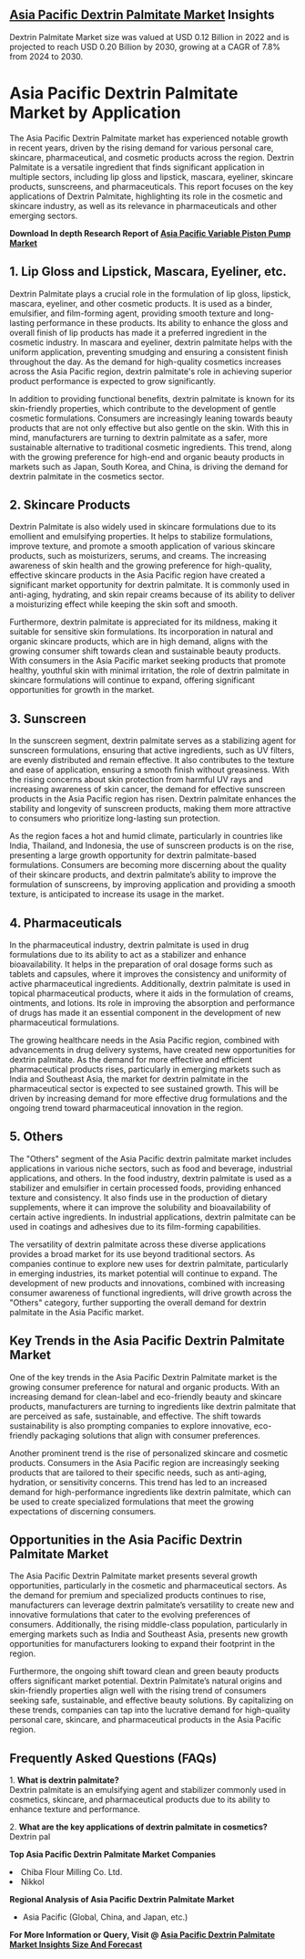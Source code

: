 <h2><a href="https://www.verifiedmarketreports.com/download-sample/?rid=73951&amp;utm_source=Github-Feb&amp;utm_medium=219" target="_blank">Asia Pacific Dextrin Palmitate Market</a> Insights</h2><p>Dextrin Palmitate Market size was valued at USD 0.12 Billion in 2022 and is projected to reach USD 0.20 Billion by 2030, growing at a CAGR of 7.8% from 2024 to 2030.</p><p><h1>Asia Pacific Dextrin Palmitate Market by Application</h1> <p>The Asia Pacific Dextrin Palmitate market has experienced notable growth in recent years, driven by the rising demand for various personal care, skincare, pharmaceutical, and cosmetic products across the region. Dextrin Palmitate is a versatile ingredient that finds significant application in multiple sectors, including lip gloss and lipstick, mascara, eyeliner, skincare products, sunscreens, and pharmaceuticals. This report focuses on the key applications of Dextrin Palmitate, highlighting its role in the cosmetic and skincare industry, as well as its relevance in pharmaceuticals and other emerging sectors.</p> <p><strong><p><strong>Download In depth Research Report of <a href="https://www.verifiedmarketreports.com/download-sample/?rid=236118&amp;utm_source=Pulse-Dec&amp;utm_medium=219" target="_blank">Asia Pacific Variable Piston Pump Market</a></strong></p></strong></p> <h2>1. Lip Gloss and Lipstick, Mascara, Eyeliner, etc.</h2> <p>Dextrin Palmitate plays a crucial role in the formulation of lip gloss, lipstick, mascara, eyeliner, and other cosmetic products. It is used as a binder, emulsifier, and film-forming agent, providing smooth texture and long-lasting performance in these products. Its ability to enhance the gloss and overall finish of lip products has made it a preferred ingredient in the cosmetic industry. In mascara and eyeliner, dextrin palmitate helps with the uniform application, preventing smudging and ensuring a consistent finish throughout the day. As the demand for high-quality cosmetics increases across the Asia Pacific region, dextrin palmitate's role in achieving superior product performance is expected to grow significantly.</p> <p>In addition to providing functional benefits, dextrin palmitate is known for its skin-friendly properties, which contribute to the development of gentle cosmetic formulations. Consumers are increasingly leaning towards beauty products that are not only effective but also gentle on the skin. With this in mind, manufacturers are turning to dextrin palmitate as a safer, more sustainable alternative to traditional cosmetic ingredients. This trend, along with the growing preference for high-end and organic beauty products in markets such as Japan, South Korea, and China, is driving the demand for dextrin palmitate in the cosmetics sector.</p> <h2>2. Skincare Products</h2> <p>Dextrin Palmitate is also widely used in skincare formulations due to its emollient and emulsifying properties. It helps to stabilize formulations, improve texture, and promote a smooth application of various skincare products, such as moisturizers, serums, and creams. The increasing awareness of skin health and the growing preference for high-quality, effective skincare products in the Asia Pacific region have created a significant market opportunity for dextrin palmitate. It is commonly used in anti-aging, hydrating, and skin repair creams because of its ability to deliver a moisturizing effect while keeping the skin soft and smooth.</p> <p>Furthermore, dextrin palmitate is appreciated for its mildness, making it suitable for sensitive skin formulations. Its incorporation in natural and organic skincare products, which are in high demand, aligns with the growing consumer shift towards clean and sustainable beauty products. With consumers in the Asia Pacific market seeking products that promote healthy, youthful skin with minimal irritation, the role of dextrin palmitate in skincare formulations will continue to expand, offering significant opportunities for growth in the market.</p> <h2>3. Sunscreen</h2> <p>In the sunscreen segment, dextrin palmitate serves as a stabilizing agent for sunscreen formulations, ensuring that active ingredients, such as UV filters, are evenly distributed and remain effective. It also contributes to the texture and ease of application, ensuring a smooth finish without greasiness. With the rising concerns about skin protection from harmful UV rays and increasing awareness of skin cancer, the demand for effective sunscreen products in the Asia Pacific region has risen. Dextrin palmitate enhances the stability and longevity of sunscreen products, making them more attractive to consumers who prioritize long-lasting sun protection.</p> <p>As the region faces a hot and humid climate, particularly in countries like India, Thailand, and Indonesia, the use of sunscreen products is on the rise, presenting a large growth opportunity for dextrin palmitate-based formulations. Consumers are becoming more discerning about the quality of their skincare products, and dextrin palmitate’s ability to improve the formulation of sunscreens, by improving application and providing a smooth texture, is anticipated to increase its usage in the market.</p> <h2>4. Pharmaceuticals</h2> <p>In the pharmaceutical industry, dextrin palmitate is used in drug formulations due to its ability to act as a stabilizer and enhance bioavailability. It helps in the preparation of oral dosage forms such as tablets and capsules, where it improves the consistency and uniformity of active pharmaceutical ingredients. Additionally, dextrin palmitate is used in topical pharmaceutical products, where it aids in the formulation of creams, ointments, and lotions. Its role in improving the absorption and performance of drugs has made it an essential component in the development of new pharmaceutical formulations.</p> <p>The growing healthcare needs in the Asia Pacific region, combined with advancements in drug delivery systems, have created new opportunities for dextrin palmitate. As the demand for more effective and efficient pharmaceutical products rises, particularly in emerging markets such as India and Southeast Asia, the market for dextrin palmitate in the pharmaceutical sector is expected to see sustained growth. This will be driven by increasing demand for more effective drug formulations and the ongoing trend toward pharmaceutical innovation in the region.</p> <h2>5. Others</h2> <p>The "Others" segment of the Asia Pacific dextrin palmitate market includes applications in various niche sectors, such as food and beverage, industrial applications, and others. In the food industry, dextrin palmitate is used as a stabilizer and emulsifier in certain processed foods, providing enhanced texture and consistency. It also finds use in the production of dietary supplements, where it can improve the solubility and bioavailability of certain active ingredients. In industrial applications, dextrin palmitate can be used in coatings and adhesives due to its film-forming capabilities.</p> <p>The versatility of dextrin palmitate across these diverse applications provides a broad market for its use beyond traditional sectors. As companies continue to explore new uses for dextrin palmitate, particularly in emerging industries, its market potential will continue to expand. The development of new products and innovations, combined with increasing consumer awareness of functional ingredients, will drive growth across the "Others" category, further supporting the overall demand for dextrin palmitate in the Asia Pacific market.</p> <h2>Key Trends in the Asia Pacific Dextrin Palmitate Market</h2> <p>One of the key trends in the Asia Pacific Dextrin Palmitate market is the growing consumer preference for natural and organic products. With an increasing demand for clean-label and eco-friendly beauty and skincare products, manufacturers are turning to ingredients like dextrin palmitate that are perceived as safe, sustainable, and effective. The shift towards sustainability is also prompting companies to explore innovative, eco-friendly packaging solutions that align with consumer preferences.</p> <p>Another prominent trend is the rise of personalized skincare and cosmetic products. Consumers in the Asia Pacific region are increasingly seeking products that are tailored to their specific needs, such as anti-aging, hydration, or sensitivity concerns. This trend has led to an increased demand for high-performance ingredients like dextrin palmitate, which can be used to create specialized formulations that meet the growing expectations of discerning consumers.</p> <h2>Opportunities in the Asia Pacific Dextrin Palmitate Market</h2> <p>The Asia Pacific Dextrin Palmitate market presents several growth opportunities, particularly in the cosmetic and pharmaceutical sectors. As the demand for premium and specialized products continues to rise, manufacturers can leverage dextrin palmitate’s versatility to create new and innovative formulations that cater to the evolving preferences of consumers. Additionally, the rising middle-class population, particularly in emerging markets such as India and Southeast Asia, presents new growth opportunities for manufacturers looking to expand their footprint in the region.</p> <p>Furthermore, the ongoing shift toward clean and green beauty products offers significant market potential. Dextrin Palmitate’s natural origins and skin-friendly properties align well with the rising trend of consumers seeking safe, sustainable, and effective beauty solutions. By capitalizing on these trends, companies can tap into the lucrative demand for high-quality personal care, skincare, and pharmaceutical products in the Asia Pacific region.</p> <h2>Frequently Asked Questions (FAQs)</h2> <p>1. <strong>What is dextrin palmitate?</strong><br> Dextrin palmitate is an emulsifying agent and stabilizer commonly used in cosmetics, skincare, and pharmaceutical products due to its ability to enhance texture and performance.</p> <p>2. <strong>What are the key applications of dextrin palmitate in cosmetics?</strong><br> Dextrin pal</p><p><strong>Top Asia Pacific Dextrin Palmitate Market Companies</strong></p><div data-test-id=""><p><li>Chiba Flour Milling Co. Ltd.</li><li> Nikkol</li></p><div><strong>Regional Analysis of&nbsp;Asia Pacific Dextrin Palmitate Market</strong></div><ul><li dir="ltr"><p dir="ltr">Asia Pacific (Global, China, and Japan, etc.)</p></li></ul><p><strong>For More Information or Query, Visit @&nbsp;</strong><strong><a href="https://www.verifiedmarketreports.com/product/dextrin-palmitate-market-insights-2019-global-and-chinese-analysis-and-forecast-to-2024/?utm_source=Github-Feb&amp;utm_medium=219" target="_blank">Asia Pacific Dextrin Palmitate Market Insights Size And Forecast</a></strong></p></div><h2>&nbsp;</h2><div data-test-id="">&nbsp;</div>
